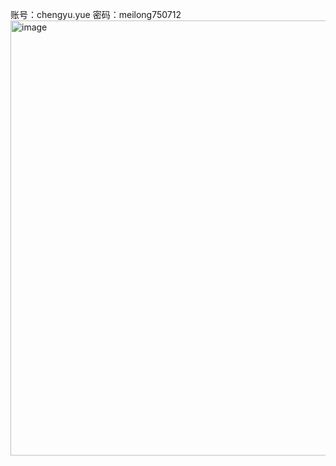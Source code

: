 账号：chengyu.yue
密码：meilong750712
<img width="809" height="696" alt="image" src="https://github.com/user-attachments/assets/22697e4d-6fde-4814-a777-dd86f48206da" />
